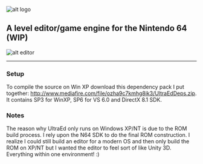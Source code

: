 ![alt logo](https://s3.amazonaws.com/kittypizza/ultraed.png)

## A level editor/game engine for the Nintendo 64 (WIP)

![alt editor](https://i.imgur.com/etDiBGp.gif)

---

### Setup

To compile the source on Win XP download this dependency pack I put together: http://www.mediafire.com/file/ozha9c7kmhg8ik3/UltraEdDeps.zip. It contains SP3 for WinXP, SP6 for VS 6.0 and DirectX 8.1 SDK.

### Notes

The reason why UltraEd only runs on Windows XP/NT is due to the ROM build process. I rely upon the N64 SDK to do the final ROM construction. I realize I could still build an editor for a modern OS and then only build the ROM on XP/NT but I wanted the editor to feel sort of like Unity 3D. Everything within one environment! :)

